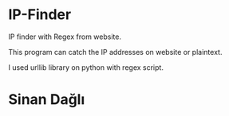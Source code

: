# IP-Finder
IP finder with Regex from website. 

This program can catch the IP addresses on website or plaintext. 

I used urllib library on python with regex script. 


# Sinan Dağlı
